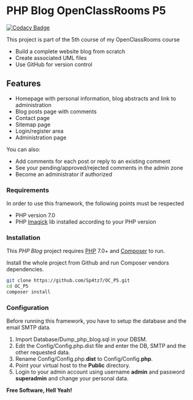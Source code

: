 # PHP Blog OpenClassRooms P5
[![Codacy Badge](https://api.codacy.com/project/badge/Grade/7e03001e53ac4555ae3d45b355afc681)](https://app.codacy.com/manual/Sp4tz7/OC_P5?utm_source=github.com&utm_medium=referral&utm_content=Sp4tz7/OC_P5&utm_campaign=Badge_Grade_Dashboard)

This project is part of the 5th course of my OpenClassRooms course
-  Build a complete website blog from scratch
-  Create associated UML files
-  Use GitHub for version control

## Features

-  Homepage with personal information, blog abstracts and link to administration
-  Blog posts page with comments
-  Contact page
-  Sitemap page
-  Login/register area 
-  Administration page

You can also:
-  Add comments for each post or reply to an existing comment
-  See your pending/approved/rejected comments in the admin zone
-  Become an administrator if authorized

### Requirements

In order to use this framework, the following points must be respected

-  PHP version 7.0
-  PHP [Imagick](http://pecl.php.net/package/imagick/3.4.4/windows) lib installed according to your PHP version

### Installation

This _PHP Blog_ project requires [PHP](https://php.net/) 7.0+ and [Composer](https://getcomposer.org/) to run.

Install the whole project from Github and run Composer vendors dependencies.

```sh
git clone https://github.com/Sp4tz7/OC_P5.git
cd OC_P5
composer install
```

### Configuration

Before running this framework, you have to setup the database and the email SMTP data.
1.  Import Database/Dump_php_blog.sql in your DBSM.
2.  Edit the Config/Config.php.dist file and enter the DB, SMTP and the other requested data.
3.  Rename Config/Config.php.**dist** to Config/Config.**php**.
4.  Point your virtual host to the **Public** directory.
5.  Login to your admin account using username **admin** and password **superadmin** and change your personal data.

**Free Software, Hell Yeah!**
